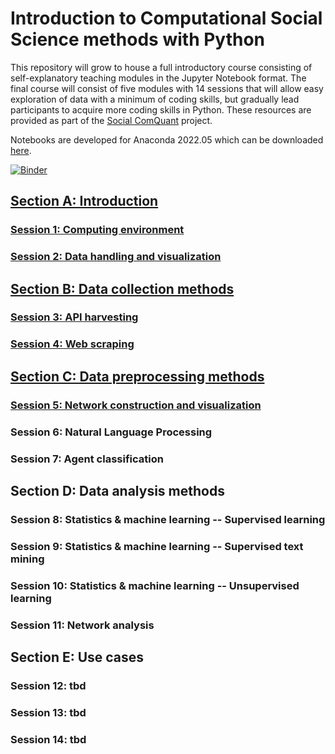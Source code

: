 # Introduction to Computational Social Science methods with Python
This repository will grow to house a full introductory course consisting of self-explanatory teaching modules in the Jupyter Notebook format. The final course will consist of five modules with 14 sessions that will allow easy exploration of data with a minimum of coding skills, but gradually lead participants to acquire more coding skills in Python. These resources are provided as part of the [Social ComQuant](https://socialcomquant.ku.edu.tr/) project.

Notebooks are developed for Anaconda 2022.05 which can be downloaded [here](https://repo.anaconda.com/archive/).

[![Binder](https://mybinder.org/badge_logo.svg)](https://mybinder.org/v2/gh/gesiscss/css_methods_python/HEAD)

## [Section A: Introduction](a_introduction/)
### [Session 1: Computing environment](a_introduction/1_computing_environment.ipynb)
### [Session 2: Data handling and visualization](a_introduction/2_data_handling_and_visualization.ipynb)

## [Section B: Data collection methods](b_data_collection_methods/)
### [Session 3: API harvesting](b_data_collection_methods/3_api_harvesting.ipynb)
### [Session 4: Web scraping](b_data_collection_methods/4_web_scraping.ipynb)

## [Section C: Data preprocessing methods](c_data_preprocessing_methods/)
### [Session 5: Network construction and visualization](c_data_preprocessing_methods/5_network_construction_and_visualization.ipynb)
### Session 6: Natural Language Processing
### Session 7: Agent classification

## Section D: Data analysis methods
### Session 8: Statistics & machine learning -- Supervised learning
### Session 9: Statistics & machine learning -- Supervised text mining
### Session 10: Statistics & machine learning -- Unsupervised learning
### Session 11: Network analysis

## Section E: Use cases
### Session 12: tbd
### Session 13: tbd
### Session 14: tbd
